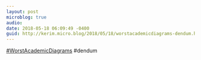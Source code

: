 ```yaml
---
layout: post
microblog: true
audio: 
date: 2018-05-18 06:09:49 -0400
guid: http://kerim.micro.blog/2018/05/18/worstacademicdiagrams-dendum.html
---
```

[#WorstAcademicDiagrams](https://mobile.twitter.com/i/moments/997159873304412162) #dendum
